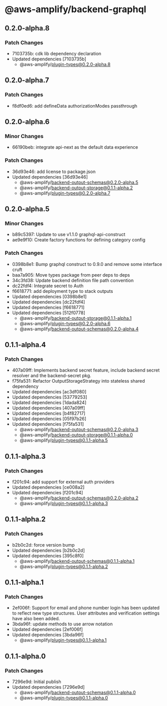 # @aws-amplify/backend-graphql

## 0.2.0-alpha.8

### Patch Changes

- 7103735b: cdk lib dependency declaration
- Updated dependencies [7103735b]
  - @aws-amplify/plugin-types@0.2.0-alpha.8

## 0.2.0-alpha.7

### Patch Changes

- f8df0ed6: add defineData authorizationModes passthrough

## 0.2.0-alpha.6

### Minor Changes

- 66190beb: integrate api-next as the default data experience

### Patch Changes

- 36d93e46: add license to package.json
- Updated dependencies [36d93e46]
  - @aws-amplify/backend-output-schemas@0.2.0-alpha.5
  - @aws-amplify/backend-output-storage@0.1.1-alpha.2
  - @aws-amplify/plugin-types@0.2.0-alpha.7

## 0.2.0-alpha.5

### Minor Changes

- b89c5397: Update to use v1.1.0 graphql-api-construct
- ae9e9f10: Create factory functions for defining category config

### Patch Changes

- 0398b8e1: Bump graphql construct to 0.9.0 and remove some interface cruft
- baa7a905: Move types package from peer deps to deps
- 34c3fd38: Update backend definition file path convention
- dc22fdf4: Integrate secret to Auth
- f6618771: add deployment type to stack outputs
- Updated dependencies [0398b8e1]
- Updated dependencies [dc22fdf4]
- Updated dependencies [f6618771]
- Updated dependencies [512f0778]
  - @aws-amplify/backend-output-storage@0.1.1-alpha.1
  - @aws-amplify/plugin-types@0.2.0-alpha.6
  - @aws-amplify/backend-output-schemas@0.2.0-alpha.4

## 0.1.1-alpha.4

### Patch Changes

- 407a09ff: Implements backend secret feature, include backend secret resolver and the backend-secret pkg.
- f75fa531: Refactor OutputStorageStrategy into stateless shared dependency
- Updated dependencies [ac3df080]
- Updated dependencies [53779253]
- Updated dependencies [1dada824]
- Updated dependencies [407a09ff]
- Updated dependencies [b4f82717]
- Updated dependencies [05f97b26]
- Updated dependencies [f75fa531]
  - @aws-amplify/backend-output-schemas@0.2.0-alpha.3
  - @aws-amplify/backend-output-storage@0.1.1-alpha.0
  - @aws-amplify/plugin-types@0.1.1-alpha.5

## 0.1.1-alpha.3

### Patch Changes

- f201c94: add support for external auth providers
- Updated dependencies [ce008a2]
- Updated dependencies [f201c94]
  - @aws-amplify/backend-output-schemas@0.2.0-alpha.2
  - @aws-amplify/plugin-types@0.1.1-alpha.3

## 0.1.1-alpha.2

### Patch Changes

- b2b0c2d: force version bump
- Updated dependencies [b2b0c2d]
- Updated dependencies [395c8f0]
  - @aws-amplify/backend-output-schemas@0.1.1-alpha.1
  - @aws-amplify/plugin-types@0.1.1-alpha.2

## 0.1.1-alpha.1

### Patch Changes

- 2ef006f: Support for email and phone number login has been updated to reflect new type structures. User attributes and verification settings have also been added.
- 3bda96f: update methods to use arrow notation
- Updated dependencies [2ef006f]
- Updated dependencies [3bda96f]
  - @aws-amplify/plugin-types@0.1.1-alpha.1

## 0.1.1-alpha.0

### Patch Changes

- 7296e9d: Initial publish
- Updated dependencies [7296e9d]
  - @aws-amplify/backend-output-schemas@0.1.1-alpha.0
  - @aws-amplify/plugin-types@0.1.1-alpha.0
